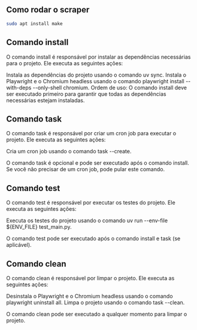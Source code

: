 ## Como rodar o scraper




```bash
sudo apt install make
```

## Comando install
O comando install é responsável por instalar as dependências necessárias para o projeto. Ele executa as seguintes ações:

Instala as dependências do projeto usando o comando uv sync.
Instala o Playwright e o Chromium headless usando o comando playwright install --with-deps --only-shell chromium.
Ordem de uso: O comando install deve ser executado primeiro para garantir que todas as dependências necessárias estejam instaladas.

## Comando task
O comando task é responsável por criar um cron job para executar o projeto. Ele executa as seguintes ações:

Cria um cron job usando o comando task --create.

O comando task é opcional e pode ser executado após o comando install. 
Se você não precisar de um cron job, pode pular este comando.

## Comando test
O comando test é responsável por executar os testes do projeto. Ele executa as seguintes ações:

Executa os testes do projeto usando o comando uv run --env-file ${ENV_FILE} test_main.py.

O comando test pode ser executado após o comando install e task (se aplicável).

## Comando clean
O comando clean é responsável por limpar o projeto. Ele executa as seguintes ações:

Desinstala o Playwright e o Chromium headless usando o comando playwright uninstall all.
Limpa o projeto usando o comando task --clean.

O comando clean pode ser executado a qualquer momento para limpar o projeto.


